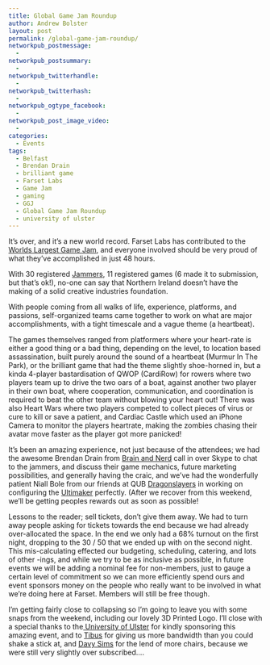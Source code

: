 ```yaml
---
title: Global Game Jam Roundup
author: Andrew Bolster
layout: post
permalink: /global-game-jam-roundup/
networkpub_postmessage:
  - 
networkpub_postsummary:
  - 
networkpub_twitterhandle:
  - 
networkpub_twitterhash:
  - 
networkpub_ogtype_facebook:
  - 
networkpub_post_image_video:
  - 
categories:
  - Events
tags:
  - Belfast
  - Brendan Drain
  - brilliant game
  - Farset Labs
  - Game Jam
  - gaming
  - GGJ
  - Global Game Jam Roundup
  - university of ulster
---
```

It&#8217;s over, and it&#8217;s a new world record. Farset Labs has contributed to the [Worlds Largest Game Jam][1], and everyone involved should be very proud of what they&#8217;ve accomplished in just 48 hours.

With 30 registered [Jammers](http://globalgamejam.org/sites/2013/farset-labs/jammers), 11 registered games (6 made it to submission, but that&#8217;s ok!), no-one can say that Northern Ireland doesn&#8217;t have the making of a solid creative industries foundation.

With people coming from all walks of life, experience, platforms, and passions, self-organized teams came together to work on what are major accomplishments, with a tight timescale and a vague theme (a heartbeat).

The games themselves ranged from platformers where your heart-rate is either a good thing or a bad thing, depending on the level, to location based assassination, built purely around the sound of a heartbeat (Murmur In The Park), or the brilliant game that had the theme slightly shoe-horned in, but a kinda 4-player bastardisation of QWOP (CardiRow) for rowers where two players team up to drive the two oars of a boat, against another two player in their own boat, where cooperation, communication, and coordination is required to beat the other team without blowing your heart out! There was also Heart Wars where two players competed to collect pieces of virus or cure to kill or save a patient, and Cardiac Castle which used an iPhone Camera to monitor the players heartrate, making the zombies chasing their avatar move faster as the player got more panicked!

It&#8217;s been an amazing experience, not just because of the attendees; we had the awesome Brendan Drain from [Brain and Nerd](http://indiegamehq.com/screenshot/predestination-by-brain-and-nerd/) call in over Skype to chat to the jammers, and discuss their game mechanics, future marketing possibilities, and generally having the craic, and we&#8217;ve had the wonderfully patient Niall Bole from our friends at QUB [Dragonslayers](http://www.dragonslayers.org.uk/) in working on configuring the [Ultimaker](http://www.ultimaker.com/) perfectly. (After we recover from this weekend, we&#8217;ll be getting peoples rewards out as soon as possible!

Lessons to the reader; sell tickets, don&#8217;t give them away. We had to turn away people asking for tickets towards the end because we had already over-allocated the space. In the end we only had a 68% turnout on the first night, dropping to the 30 / 50 that we ended up with on the second night. This mis-calculating effected our budgeting, scheduling, catering, and lots of other -ings, and while we try to be as inclusive as possible, in future events we will be adding a nominal fee for non-members, just to gauge a certain level of commitment so we can more efficiently spend ours and event sponsors money on the people who really want to be involved in what we&#8217;re doing here at Farset. Members will still be free though.

I&#8217;m getting fairly close to collapsing so I&#8217;m going to leave you with some snaps from the weekend, including our lovely 3D Printed Logo. I&#8217;ll close with a special thanks to the[ University of Ulster](http://www.ulster.ac.uk/) for kindly sponsoring this amazing event, and to [Tibus](http://www.tibusconnect.com/) for giving us more bandwidth than you could shake a stick at, and [Davy Sims](http://wimps.tv/profile/30) for the lend of more chairs, because we were still very slightly over subscribed&#8230;.



 [1]: http://globalgamejam.org/status "Media Assets"
